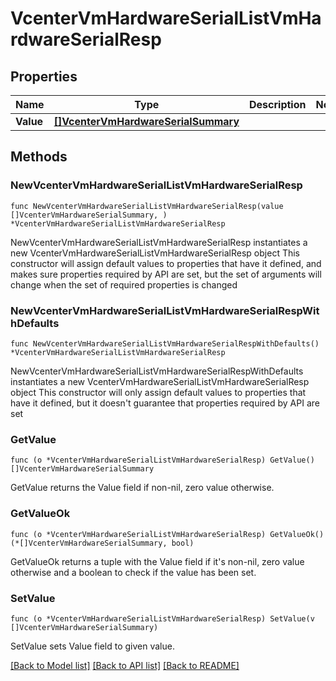 # VcenterVmHardwareSerialListVmHardwareSerialResp

## Properties

Name | Type | Description | Notes
------------ | ------------- | ------------- | -------------
**Value** | [**[]VcenterVmHardwareSerialSummary**](VcenterVmHardwareSerialSummary.md) |  | 

## Methods

### NewVcenterVmHardwareSerialListVmHardwareSerialResp

`func NewVcenterVmHardwareSerialListVmHardwareSerialResp(value []VcenterVmHardwareSerialSummary, ) *VcenterVmHardwareSerialListVmHardwareSerialResp`

NewVcenterVmHardwareSerialListVmHardwareSerialResp instantiates a new VcenterVmHardwareSerialListVmHardwareSerialResp object
This constructor will assign default values to properties that have it defined,
and makes sure properties required by API are set, but the set of arguments
will change when the set of required properties is changed

### NewVcenterVmHardwareSerialListVmHardwareSerialRespWithDefaults

`func NewVcenterVmHardwareSerialListVmHardwareSerialRespWithDefaults() *VcenterVmHardwareSerialListVmHardwareSerialResp`

NewVcenterVmHardwareSerialListVmHardwareSerialRespWithDefaults instantiates a new VcenterVmHardwareSerialListVmHardwareSerialResp object
This constructor will only assign default values to properties that have it defined,
but it doesn't guarantee that properties required by API are set

### GetValue

`func (o *VcenterVmHardwareSerialListVmHardwareSerialResp) GetValue() []VcenterVmHardwareSerialSummary`

GetValue returns the Value field if non-nil, zero value otherwise.

### GetValueOk

`func (o *VcenterVmHardwareSerialListVmHardwareSerialResp) GetValueOk() (*[]VcenterVmHardwareSerialSummary, bool)`

GetValueOk returns a tuple with the Value field if it's non-nil, zero value otherwise
and a boolean to check if the value has been set.

### SetValue

`func (o *VcenterVmHardwareSerialListVmHardwareSerialResp) SetValue(v []VcenterVmHardwareSerialSummary)`

SetValue sets Value field to given value.



[[Back to Model list]](../README.md#documentation-for-models) [[Back to API list]](../README.md#documentation-for-api-endpoints) [[Back to README]](../README.md)



